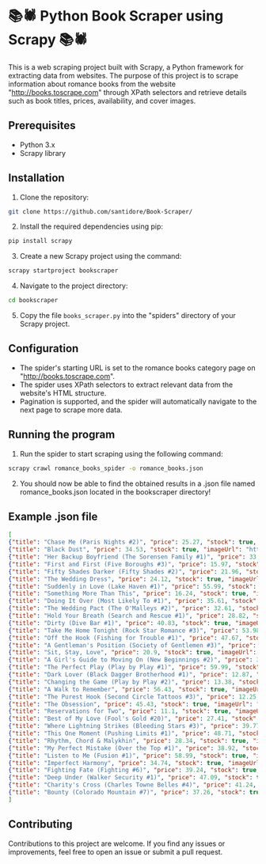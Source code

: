 
# 📚🕷 Python Book Scraper using Scrapy 📚🕷

This is a web scraping project built with Scrapy, a Python framework for extracting data from websites. The purpose of this project is to scrape information about romance books from the website "http://books.toscrape.com" through XPath selectors and retrieve details such as book titles, prices, availability, and cover images.

## Prerequisites

- Python 3.x
- Scrapy library

## Installation

1. Clone the repository:

```bash
git clone https://github.com/santidore/Book-Scraper/
```
2. Install the required dependencies using pip:

```bash
pip install scrapy
```
3. Create a new Scrapy project using the command: 

```bash
scrapy startproject bookscraper
```
4. Navigate to the project directory:

```bash
cd bookscraper
```
5. Copy the file `books_scraper.py` into the "spiders" directory of your Scrapy project.

## Configuration

- The spider's starting URL is set to the romance books category page on "http://books.toscrape.com".
- The spider uses XPath selectors to extract relevant data from the website's HTML structure.
- Pagination is supported, and the spider will automatically navigate to the next page to scrape more data.
  
## Running the program
1. Run the spider to start scraping using the following command:

```bash
scrapy crawl romance_books_spider -o romance_books.json
```
2. You should now be able to find the obtained results in a .json file named romance_books.json located in the bookscraper directory!

## Example .json file
```json
[
{"title": "Chase Me (Paris Nights #2)", "price": 25.27, "stock": true, "imageUrl": "http://books.toscrape.com/media/cache/9c/2e/9c2e0eb8866b8e3f3b768994fd3d1c1a.jpg"},
{"title": "Black Dust", "price": 34.53, "stock": true, "imageUrl": "http://books.toscrape.com/media/cache/44/cc/44ccc99c8f82c33d4f9d2afa4ef25787.jpg"},
{"title": "Her Backup Boyfriend (The Sorensen Family #1)", "price": 33.97, "stock": true, "imageUrl": "http://books.toscrape.com/media/cache/1e/bb/1ebbbc3e2d3249b111033cfc40763b0b.jpg"},
{"title": "First and First (Five Boroughs #3)", "price": 15.97, "stock": true, "imageUrl": "http://books.toscrape.com/media/cache/c4/d1/c4d1517cc9370e292366b6132ca9ca36.jpg"},
{"title": "Fifty Shades Darker (Fifty Shades #2)", "price": 21.96, "stock": true, "imageUrl": "http://books.toscrape.com/media/cache/cc/bd/ccbdae9e29b3594301528fa2c876ec29.jpg"},
{"title": "The Wedding Dress", "price": 24.12, "stock": true, "imageUrl": "http://books.toscrape.com/media/cache/28/99/28992d89f4abf54fba183fc8d074adf3.jpg"},
{"title": "Suddenly in Love (Lake Haven #1)", "price": 55.99, "stock": true, "imageUrl": "http://books.toscrape.com/media/cache/e9/f4/e9f4bc8cf5ffaea1504623c936e90a48.jpg"},
{"title": "Something More Than This", "price": 16.24, "stock": true, "imageUrl": "http://books.toscrape.com/media/cache/59/10/5910fbd8a95e8e9de9c660b71e0694e2.jpg"},
{"title": "Doing It Over (Most Likely To #1)", "price": 35.61, "stock": true, "imageUrl": "http://books.toscrape.com/media/cache/e9/25/e9250495a525eb203652ad9da85ccb8e.jpg"},
{"title": "The Wedding Pact (The O'Malleys #2)", "price": 32.61, "stock": true, "imageUrl": "http://books.toscrape.com/media/cache/7e/67/7e67addd80caaf8a9f9e9daa9cf66bb2.jpg"},
{"title": "Hold Your Breath (Search and Rescue #1)", "price": 28.82, "stock": true, "imageUrl": "http://books.toscrape.com/media/cache/0b/89/0b89c3b317d0f89da48356a0b5959c1e.jpg"},
{"title": "Dirty (Dive Bar #1)", "price": 40.83, "stock": true, "imageUrl": "http://books.toscrape.com/media/cache/ae/90/ae903f6f6d059954be4e85497dd76bf5.jpg"},
{"title": "Take Me Home Tonight (Rock Star Romance #3)", "price": 53.98, "stock": true, "imageUrl": "http://books.toscrape.com/media/cache/a6/4b/a64b3c559f59748bfdbbe75be3e16075.jpg"},
{"title": "Off the Hook (Fishing for Trouble #1)", "price": 47.67, "stock": true, "imageUrl": "http://books.toscrape.com/media/cache/1d/78/1d78fe226e1adb9cb591fa21f8a9bf68.jpg"},
{"title": "A Gentleman's Position (Society of Gentlemen #3)", "price": 14.75, "stock": true, "imageUrl": "http://books.toscrape.com/media/cache/f0/e0/f0e0db3edcb14293a52b51929cc72979.jpg"},
{"title": "Sit, Stay, Love", "price": 20.9, "stock": true, "imageUrl": "http://books.toscrape.com/media/cache/8e/40/8e408552c2e7ee81cd60c03c79f604af.jpg"},
{"title": "A Girl's Guide to Moving On (New Beginnings #2)", "price": 31.3, "stock": true, "imageUrl": "http://books.toscrape.com/media/cache/f7/a9/f7a90a63f66ac92cc280def001970ed2.jpg"},
{"title": "The Perfect Play (Play by Play #1)", "price": 59.99, "stock": true, "imageUrl": "http://books.toscrape.com/media/cache/40/16/4016ffba678f309171d8130135f6eb8e.jpg"},
{"title": "Dark Lover (Black Dagger Brotherhood #1)", "price": 12.87, "stock": true, "imageUrl": "http://books.toscrape.com/media/cache/3c/a2/3ca2e61181fc1122658af8f85354bae8.jpg"},
{"title": "Changing the Game (Play by Play #2)", "price": 13.38, "stock": true, "imageUrl": "http://books.toscrape.com/media/cache/57/47/57472d9c6d483bee9c38c90bfa10b3ee.jpg"},
{"title": "A Walk to Remember", "price": 56.43, "stock": true, "imageUrl": "http://books.toscrape.com/media/cache/fa/1b/fa1b0fac146201645c740b02802e2211.jpg"},
{"title": "The Purest Hook (Second Circle Tattoos #3)", "price": 12.25, "stock": true, "imageUrl": "http://books.toscrape.com/media/cache/15/68/1568ef85fdb4e405b9f8bc62ef855c10.jpg"},
{"title": "The Obsession", "price": 45.43, "stock": true, "imageUrl": "http://books.toscrape.com/media/cache/24/93/2493c74c614afcc435cc00e33bd55f64.jpg"},
{"title": "Reservations for Two", "price": 11.1, "stock": true, "imageUrl": "http://books.toscrape.com/media/cache/39/a4/39a4d96a5bc75a34aae97676a4b854fa.jpg"},
{"title": "Best of My Love (Fool's Gold #20)", "price": 27.41, "stock": true, "imageUrl": "http://books.toscrape.com/media/cache/06/8c/068ccab8875670fccb8b72234370d16f.jpg"},
{"title": "Where Lightning Strikes (Bleeding Stars #3)", "price": 39.77, "stock": true, "imageUrl": "http://books.toscrape.com/media/cache/73/d9/73d948af3f2adb6dd693ff4bd43e7760.jpg"},
{"title": "This One Moment (Pushing Limits #1)", "price": 48.71, "stock": true, "imageUrl": "http://books.toscrape.com/media/cache/9b/06/9b061431c4fbb98cc18068a523a49988.jpg"},
{"title": "Rhythm, Chord & Malykhin", "price": 28.34, "stock": true, "imageUrl": "http://books.toscrape.com/media/cache/43/85/4385ee0304bc3546f2b6eaa75c46d4f8.jpg"},
{"title": "My Perfect Mistake (Over the Top #1)", "price": 38.92, "stock": true, "imageUrl": "http://books.toscrape.com/media/cache/0d/03/0d03eb55ed070a53b6c4b6eedd48b458.jpg"},
{"title": "Listen to Me (Fusion #1)", "price": 58.99, "stock": true, "imageUrl": "http://books.toscrape.com/media/cache/00/dd/00dd43f59d255cbc16e9d9c9ed20a997.jpg"},
{"title": "Imperfect Harmony", "price": 34.74, "stock": true, "imageUrl": "http://books.toscrape.com/media/cache/fb/29/fb299a516730a2f2602b10f945f7a8e5.jpg"},
{"title": "Fighting Fate (Fighting #6)", "price": 39.24, "stock": true, "imageUrl": "http://books.toscrape.com/media/cache/57/e2/57e255929f6e597c18cb3843904cd92b.jpg"},
{"title": "Deep Under (Walker Security #1)", "price": 47.09, "stock": true, "imageUrl": "http://books.toscrape.com/media/cache/74/e4/74e4ec43c40926c7b57fc0fe0f397183.jpg"},
{"title": "Charity's Cross (Charles Towne Belles #4)", "price": 41.24, "stock": true, "imageUrl": "http://books.toscrape.com/media/cache/39/e0/39e008f84bbd24b49a7532c2024b855e.jpg"},
{"title": "Bounty (Colorado Mountain #7)", "price": 37.26, "stock": true, "imageUrl": "http://books.toscrape.com/media/cache/80/ff/80ff924ed78cd7c5172410d0d92f8dfe.jpg"}
]
```
## Contributing

Contributions to this project are welcome. If you find any issues or improvements, feel free to open an issue or submit a pull request.
